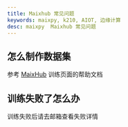 ```yaml
---
title: Maixhub 常见问题
keywords: maixpy, k210, AIOT, 边缘计算
desc: maixpy  Maixhub 常见问题
---
```



## 怎么制作数据集

参考 [MaixHub](https://www.maixhub.com/ModelTrainingHelp_zh.html) 训练页面的帮助文档

## 训练失败了怎么办

训练失败后请去邮箱查看失败详情
